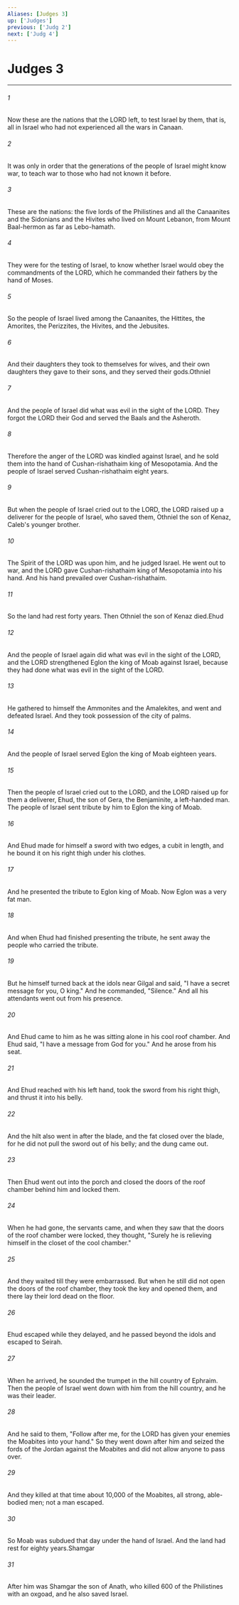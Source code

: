 ```yaml
---
Aliases: [Judges 3]
up: ['Judges']
previous: ['Judg 2']
next: ['Judg 4']
---
```

# Judges 3
***



###### 1 
Now these are the nations that the LORD left, to test Israel by them, that is, all in Israel who had not experienced all the wars in Canaan. 

###### 2 
It was only in order that the generations of the people of Israel might know war, to teach war to those who had not known it before. 

###### 3 
These are the nations: the five lords of the Philistines and all the Canaanites and the Sidonians and the Hivites who lived on Mount Lebanon, from Mount Baal-hermon as far as Lebo-hamath. 

###### 4 
They were for the testing of Israel, to know whether Israel would obey the commandments of the LORD, which he commanded their fathers by the hand of Moses. 

###### 5 
So the people of Israel lived among the Canaanites, the Hittites, the Amorites, the Perizzites, the Hivites, and the Jebusites. 

###### 6 
And their daughters they took to themselves for wives, and their own daughters they gave to their sons, and they served their gods.Othniel 

###### 7 
And the people of Israel did what was evil in the sight of the LORD. They forgot the LORD their God and served the Baals and the Asheroth. 

###### 8 
Therefore the anger of the LORD was kindled against Israel, and he sold them into the hand of Cushan-rishathaim king of Mesopotamia. And the people of Israel served Cushan-rishathaim eight years. 

###### 9 
But when the people of Israel cried out to the LORD, the LORD raised up a deliverer for the people of Israel, who saved them, Othniel the son of Kenaz, Caleb's younger brother. 

###### 10 
The Spirit of the LORD was upon him, and he judged Israel. He went out to war, and the LORD gave Cushan-rishathaim king of Mesopotamia into his hand. And his hand prevailed over Cushan-rishathaim. 

###### 11 
So the land had rest forty years. Then Othniel the son of Kenaz died.Ehud 

###### 12 
And the people of Israel again did what was evil in the sight of the LORD, and the LORD strengthened Eglon the king of Moab against Israel, because they had done what was evil in the sight of the LORD. 

###### 13 
He gathered to himself the Ammonites and the Amalekites, and went and defeated Israel. And they took possession of the city of palms. 

###### 14 
And the people of Israel served Eglon the king of Moab eighteen years. 

###### 15 
Then the people of Israel cried out to the LORD, and the LORD raised up for them a deliverer, Ehud, the son of Gera, the Benjaminite, a left-handed man. The people of Israel sent tribute by him to Eglon the king of Moab. 

###### 16 
And Ehud made for himself a sword with two edges, a cubit in length, and he bound it on his right thigh under his clothes. 

###### 17 
And he presented the tribute to Eglon king of Moab. Now Eglon was a very fat man. 

###### 18 
And when Ehud had finished presenting the tribute, he sent away the people who carried the tribute. 

###### 19 
But he himself turned back at the idols near Gilgal and said, "I have a secret message for you, O king." And he commanded, "Silence." And all his attendants went out from his presence. 

###### 20 
And Ehud came to him as he was sitting alone in his cool roof chamber. And Ehud said, "I have a message from God for you." And he arose from his seat. 

###### 21 
And Ehud reached with his left hand, took the sword from his right thigh, and thrust it into his belly. 

###### 22 
And the hilt also went in after the blade, and the fat closed over the blade, for he did not pull the sword out of his belly; and the dung came out. 

###### 23 
Then Ehud went out into the porch and closed the doors of the roof chamber behind him and locked them. 

###### 24 
When he had gone, the servants came, and when they saw that the doors of the roof chamber were locked, they thought, "Surely he is relieving himself in the closet of the cool chamber." 

###### 25 
And they waited till they were embarrassed. But when he still did not open the doors of the roof chamber, they took the key and opened them, and there lay their lord dead on the floor. 

###### 26 
Ehud escaped while they delayed, and he passed beyond the idols and escaped to Seirah. 

###### 27 
When he arrived, he sounded the trumpet in the hill country of Ephraim. Then the people of Israel went down with him from the hill country, and he was their leader. 

###### 28 
And he said to them, "Follow after me, for the LORD has given your enemies the Moabites into your hand." So they went down after him and seized the fords of the Jordan against the Moabites and did not allow anyone to pass over. 

###### 29 
And they killed at that time about 10,000 of the Moabites, all strong, able-bodied men; not a man escaped. 

###### 30 
So Moab was subdued that day under the hand of Israel. And the land had rest for eighty years.Shamgar 

###### 31 
After him was Shamgar the son of Anath, who killed 600 of the Philistines with an oxgoad, and he also saved Israel.
